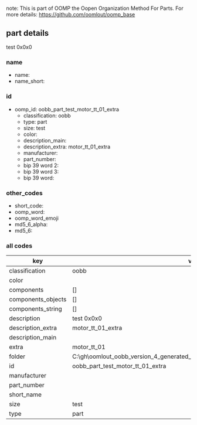 #   

note: This is part of OOMP the Oopen Organization Method For Parts. For more details: https://github.com/oomlout/oomp_base

##  part details



test 0x0x0

### name
* name: 
* name_short: 
### id
* oomp_id: oobb_part_test_motor_tt_01_extra
  * classification: oobb
  * type: part
  * size: test
  * color: 
  * description_main: 
  * description_extra: motor_tt_01_extra
  * manufacturer: 
  * part_number: 
  * bip 39 word 2: 
  * bip 39 word 3: 
  * bip 39 word: 

### other_codes
* short_code: 
* oomp_word: 
* oomp_word_emoji 
* md5_6_alpha: 
* md5_6: 









### all codes 
| key | value |  
| --- | --- |  
| classification | oobb |  
| color |  |  
| components | [] |  
| components_objects | [] |  
| components_string | [] |  
| description | test 0x0x0 |  
| description_extra | motor_tt_01_extra |  
| description_main |  |  
| extra | motor_tt_01 |  
| folder | C:\gh\oomlout_oobb_version_4_generated_parts\things\oobb_part_test_motor_tt_01_extra |  
| id | oobb_part_test_motor_tt_01_extra |  
| manufacturer |  |  
| part_number |  |  
| short_name |  |  
| size | test |  
| type | part |  
